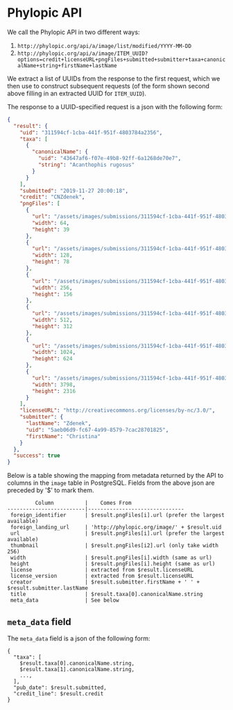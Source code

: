 <!-- TITLE: Phylopic -->
<!-- SUBTITLE: Information about the provider Phylopic -->

# Phylopic API

We call the Phylopic API in two different ways:

1. `http://phylopic.org/api/a/image/list/modified/YYYY-MM-DD`
2. `http://phylopic.org/api/a/image/ITEM_UUID?options=credit+licenseURL+pngFiles+submitted+submitter+taxa+canonicalName+string+firstName+lastName`

We extract a list of UUIDs from the response to the first request, which we then use to construct subsequent requests (of the form shown second above filling in an extracted UUID for `ITEM_UUID`).

The response to a UUID-specified request is a json with the following form:

```json
{
  "result": {
    "uid": "311594cf-1cba-441f-951f-4803784a2356",
    "taxa": [
      {
        "canonicalName": {
          "uid": "43647af6-f07e-49b8-92ff-6a1268de70e7",
          "string": "Acanthophis rugosus"
        }
      }
    ],
    "submitted": "2019-11-27 20:00:18",
    "credit": "CNZdenek",
    "pngFiles": [
      {
        "url": "/assets/images/submissions/311594cf-1cba-441f-951f-4803784a2356.64.png",
        "width": 64,
        "height": 39
      },
      {
        "url": "/assets/images/submissions/311594cf-1cba-441f-951f-4803784a2356.128.png",
        "width": 128,
        "height": 78
      },
      {
        "url": "/assets/images/submissions/311594cf-1cba-441f-951f-4803784a2356.256.png",
        "width": 256,
        "height": 156
      },
      {
        "url": "/assets/images/submissions/311594cf-1cba-441f-951f-4803784a2356.512.png",
        "width": 512,
        "height": 312
      },
      {
        "url": "/assets/images/submissions/311594cf-1cba-441f-951f-4803784a2356.1024.png",
        "width": 1024,
        "height": 624
      },
      {
        "url": "/assets/images/submissions/311594cf-1cba-441f-951f-4803784a2356.original.png",
        "width": 3798,
        "height": 2316
      }
    ],
    "licenseURL": "http://creativecommons.org/licenses/by-nc/3.0/",
    "submitter": {
      "lastName": "Zdenek",
      "uid": "5aeb06d9-fc67-4a99-8579-7cac28701825",
      "firstName": "Christina"
    }
  },
  "success": true
}
```

Below is a table showing the mapping from metadata returned by the API to columns in the `image` table in PostgreSQL. Fields from the above json are preceded by '$' to mark them.

```text
         Column          |    Comes From
-------------------------|-------------------------------
 foreign_identifier      | $result.pngFiles[i].url (prefer the largest available)
 foreign_landing_url     | 'http://phylopic.org/image/' + $result.uid
 url                     | $result.pngFiles[i].url (prefer the largest available)
 thumbnail               | $result.pngFiles[i2].url (only take width 256)
 width                   | $result.pngFiles[i].width (same as url)
 height                  | $result.pngFiles[i].height (same as url)
 license                 | extracted from $result.licenseURL
 license_version         | extracted from $result.licenseURL
 creator                 | $result.submitter.firstName + ' ' + $result.submitter.lastName
 title                   | $result.taxa[0].canonicalName.string
 meta_data               | See below
```

## `meta_data` field

The `meta_data` field is a json of the following form:

```text
{
  "taxa": [
    $result.taxa[0].canonicalName.string,
    $result.taxa[1].canonicalName.string,
    ...,
  ],
  "pub_date": $result.submitted,
  "credit_line": $result.credit
}
```

